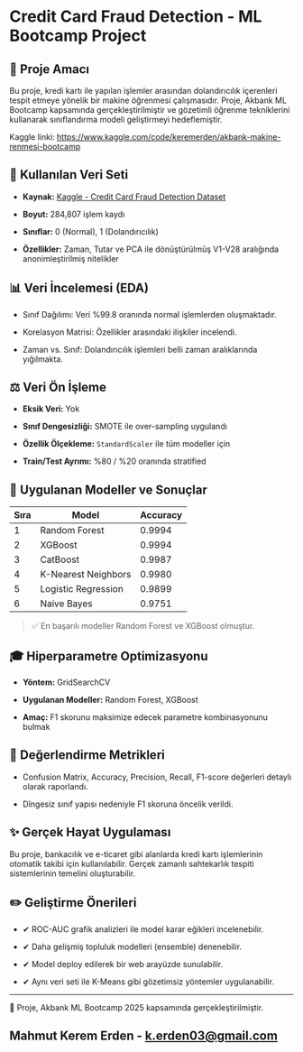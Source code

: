 
# Credit Card Fraud Detection - ML Bootcamp Project 

## 🚀 Proje Amacı

Bu proje, kredi kartı ile yapılan işlemler arasından dolandırıcılık içerenleri tespit etmeye yönelik bir makine öğrenmesi çalışmasıdır. Proje, Akbank ML Bootcamp kapsamında gerçekleştirilmiştir ve gözetimli öğrenme tekniklerini kullanarak sınıflandırma modeli geliştirmeyi hedeflemiştir.

Kaggle linki: https://www.kaggle.com/code/keremerden/akbank-makine-renmesi-bootcamp

## 📁 Kullanılan Veri Seti

-   **Kaynak:** [Kaggle - Credit Card Fraud Detection Dataset](https://www.kaggle.com/datasets/mlg-ulb/creditcardfraud)
    
-   **Boyut:** 284,807 işlem kaydı
    
-   **Sınıflar:** 0 (Normal), 1 (Dolandırıcılık)
    
-   **Özellikler:** Zaman, Tutar ve PCA ile dönüştürülmüş V1-V28 aralığında anonimleştirilmiş nitelikler
    

## 📊 Veri İncelemesi (EDA)

-   Sınıf Dağılımı: Veri %99.8 oranında normal işlemlerden oluşmaktadır.
    
-   Korelasyon Matrisi: Özellikler arasındaki ilişkiler incelendi.
    
-   Zaman vs. Sınıf: Dolandırıcılık işlemleri belli zaman aralıklarında yığılmakta.
    

## ⚖️ Veri Ön İşleme

-   **Eksik Veri:** Yok
    
-   **Sınıf Dengesizliği:** SMOTE ile over-sampling uygulandı
    
-   **Özellik Ölçekleme:** `StandardScaler` ile tüm modeller için
    
-   **Train/Test Ayrımı:** %80 / %20 oranında stratified
    

## 🧐 Uygulanan Modeller ve Sonuçlar

| Sıra | Model                  | Accuracy    |
|------|------------------------|-------------|
| 1    | Random Forest          | 0.9994      |
| 2    | XGBoost                | 0.9994      |
| 3    | CatBoost               | 0.9987      |
| 4    | K-Nearest Neighbors    | 0.9980      |
| 5    | Logistic Regression    | 0.9899      |
| 6    | Naive Bayes            | 0.9751      |


> ✅ En başarılı modeller Random Forest ve XGBoost olmuştur.

## 🎓 Hiperparametre Optimizasyonu

-   **Yöntem:** GridSearchCV
    
-   **Uygulanan Modeller:** Random Forest, XGBoost
    
-   **Amaç:** F1 skorunu maksimize edecek parametre kombinasyonunu bulmak
    

## 🎯 Değerlendirme Metrikleri

-   Confusion Matrix, Accuracy, Precision, Recall, F1-score değerleri detaylı olarak raporlandı.
    
-   Dîngesiz sınıf yapısı nedeniyle F1 skoruna öncelik verildi.
    


## ✨ Gerçek Hayat Uygulaması

Bu proje, bankacılık ve e-ticaret gibi alanlarda kredi kartı işlemlerinin otomatik takibi için kullanılabilir. Gerçek zamanlı sahtekarlık tespiti sistemlerinin temelini oluşturabilir.

## ✏️ Geliştirme Önerileri

-   ✔ ROC-AUC grafik analizleri ile model karar eğikleri incelenebilir.
    
-   ✔ Daha gelişmiş topluluk modelleri (ensemble) denenebilir.
    
-   ✔ Model deploy edilerek bir web arayüzde sunulabilir.
    
-   ✔ Aynı veri seti ile K-Means gibi gözetimsiz yöntemler uygulanabilir.
    

----------

📅 Proje, Akbank ML Bootcamp 2025 kapsamında gerçekleştirilmiştir.

## Mahmut Kerem Erden - k.erden03@gmail.com
